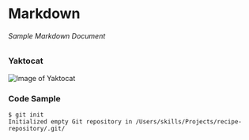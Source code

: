 # Markdown
###### Sample Markdown Document

### Yaktocat
![Image of Yaktocat](https://octodex.github.com/images/yaktocat.png)

### Code Sample
```
$ git init
Initialized empty Git repository in /Users/skills/Projects/recipe-repository/.git/
```

